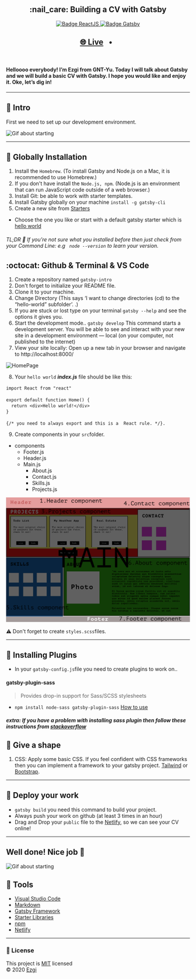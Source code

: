 <h2 align="center"><b>:nail_care: Building a CV with Gatsby</b></h2>

<p align="center">
  <a href="https://reactjs.org/" target="_blank">
    <img alt="Badge ReactJS" src="https://img.shields.io/badge/REACT-yellow?style=flat&logo=react" />
  </a>
  <a href="https://www.gatsbyjs.com/" target="_blank">
    <img alt="Badge Gatsby" src="https://img.shields.io/badge/GATSBY-purple?style=flat&logo=gatsby" />
  </a>

</p>

<h2 align="center">
  <a href="https://ezgihendrickx.dev/" target="_blank">🌐 Live</a>
  <span>&nbsp;&nbsp;•&nbsp;&nbsp;</span>
  
</h2>
<br/>

#### Helloooo everybody! I’m Ezgi from GNT-Yu. Today I will talk about Gatsby and we will build a basic CV with Gatsby. I hope you would like and enjoy it. Oke, let’s dig in!


<hr/>

## :honeybee: Intro

First we need to set up our development environment.

![Gif about starting](https://media.giphy.com/media/YAnpMSHcurJVS/giphy.gif)

<hr/>

## :seedling: Globally Installation

1. Install the `Homebrew`. (To install Gatsby and Node.js on a Mac, it is recommended to use Homebrew.)
2. If you don't have install the `Node.js, npm`. (Node.js is an environment that can run JavaScript code outside of a web browser.)
3. Install Git: be able to work with starter templates.
4. Install Gatsby globally on your machine ```install -g gatsby-cli```
5. Create a new site from [Starters](https://www.gatsbyjs.com/starters/?v=2) 
 - Choose the one you like or start with a default gatsby starter which is [hello world](https://www.gatsbyjs.com/starters/gatsbyjs/gatsby-starter-hello-world/)

 ###### TL;DR :bookmark: If you’re not sure what you installed before then just check from your Commond Line: e.g ``` node --version``` to learn your version. 


## :octocat: Github & Terminal & VS Code

1. Create a repository named `gatsby-intro`
2. Don't forget to initialize your README file.
3. Clone it to your machine. 
4. Change Directory (This says ‘I want to change directories (cd) to the “hello-world” subfolder’. .)
5. If you are stuck or lost type on your terminal `gatsby --help` and see the options it gives you. 
6. Start the development mode.. `gatsby develop` This command starts a development server. You will be able to see and interact with your new site in a development environment — local (on your computer, not published to the internet)
7. View your site locally: Open up a new tab in your browser and navigate to http://localhost:8000/

![HomePage](https://www.gatsbyjs.com/static/057f454229859b1752c44dba1580984e/a8c87/04-home-page.png)

8. Your `hello world` **_index.js_** file should be like this:

```
import React from "react"

export default function Home() {
  return <div>Hello world!</div>
}

{/* you need to always export and this is a  React rule. */}.

```
9. Create components in your `src`folder.
- components
  - Footer.js
  - Header.js
  - Main.js
    - About.js
    - Contact.js
    - Skills.js
    - Projects.js

![componentsphoto](/mockup.png)

:warning: Don't forget to create `styles.scss`files.

<hr/>

## :dizzy: Installing Plugins

- In your `gatsby-config.js`file you need to create plugins to work on.. 

#### gatsby-plugin-sass

> Provides drop-in support for Sass/SCSS stylesheets
 - ```npm install node-sass gatsby-plugin-sass``` [How to use](https://www.gatsbyjs.com/plugins/gatsby-plugin-sass/?=scss#install)

 ##### extra: If you have a problem with installing sass plugin then follow these instructions from [stackoverflow](https://stackoverflow.com/questions/64625050/error-node-sass-version-5-0-0-is-incompatible-with-4-0-0)

## :art: Give a shape 

1. CSS: Apply some basic CSS. If you feel confident with CSS frameworks then you can implement a framework to your gatsby project. [Tailwind](https://www.gatsbyjs.com/docs/tailwind-css/) or [Bootstrap](https://getbootstrap.com/docs/4.5/getting-started/introduction/).

<hr/>

## 🚀 Deploy your work 

- `gatsby build` you need this command to build your project.
- Always push your work on github (at least 3 times in an hour)
- Drag and Drop your `public` file to the [Netlify](https://app.netlify.com/drop), so we can see your CV online!

<hr/>

## Well done! Nice job :clap:

![Gif about starting](https://media.giphy.com/media/YRuFixSNWFVcXaxpmX/giphy.gif)

## :fishing_pole_and_fish: Tools 

- [Visual Studio Code](https://code.visualstudio.com/)
- [Markdown](https://www.markdownguide.org/)
- [Gatsby Framework](https://www.gatsbyjs.com/)
- [Starter Libraries](https://www.gatsbyjs.com/starters/?v=2)
- [npm](https://www.npmjs.com/)
- [Netlify](https://www.netlify.com/)

<hr/>

### :closed_lock_with_key: License

This project is [MIT](https://github.com/ezgihendrickx/gatsby-workshop) licensed <br/>
© 2020 [Ezgi](https://github.com/ezgihendrickx)